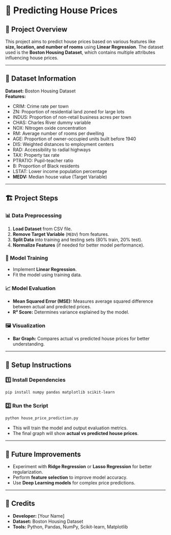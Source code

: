 # 🏡 Predicting House Prices  

## 📌 Project Overview  

This project aims to predict house prices based on various features like **size, location, and number of rooms** using **Linear Regression**. The dataset used is the **Boston Housing Dataset**, which contains multiple attributes influencing house prices.  

---

## 📁 Dataset Information  

**Dataset:** Boston Housing Dataset  
**Features:**  
- CRIM: Crime rate per town  
- ZN: Proportion of residential land zoned for large lots  
- INDUS: Proportion of non-retail business acres per town  
- CHAS: Charles River dummy variable  
- NOX: Nitrogen oxide concentration  
- RM: Average number of rooms per dwelling  
- AGE: Proportion of owner-occupied units built before 1940  
- DIS: Weighted distances to employment centers  
- RAD: Accessibility to radial highways  
- TAX: Property tax rate  
- PTRATIO: Pupil-teacher ratio  
- B: Proportion of Black residents  
- LSTAT: Lower income population percentage  
- **MEDV:** Median house value (Target Variable)  

---

## 🏗️ Project Steps  

### 📊 Data Preprocessing  
1. **Load Dataset** from CSV file.  
2. **Remove Target Variable** (`MEDV`) from features.  
3. **Split Data** into training and testing sets (80% train, 20% test).  
4. **Normalize Features** (if needed for better model performance).  

### 🤖 Model Training  
- Implement **Linear Regression**.  
- Fit the model using training data.  

### 📈 Model Evaluation  
- **Mean Squared Error (MSE):** Measures average squared difference between actual and predicted prices.  
- **R² Score:** Determines variance explained by the model.  

### 🖼️ Visualization  
- **Bar Graph:** Compares actual vs predicted house prices for better understanding.  

---

## 🔧 Setup Instructions  

### 1️⃣ Install Dependencies  
```bash
pip install numpy pandas matplotlib scikit-learn
```

### 2️⃣ Run the Script  
```bash
python house_price_prediction.py
```

- This will train the model and output evaluation metrics.  
- The final graph will show **actual vs predicted house prices**.  

---

## 🚀 Future Improvements  

- Experiment with **Ridge Regression** or **Lasso Regression** for better regularization.  
- Perform **feature selection** to improve model accuracy.  
- Use **Deep Learning models** for complex price predictions.  

---

## 🙌 Credits  

- **Developer:** [Your Name]  
- **Dataset:** Boston Housing Dataset  
- **Tools:** Python, Pandas, NumPy, Scikit-learn, Matplotlib  
